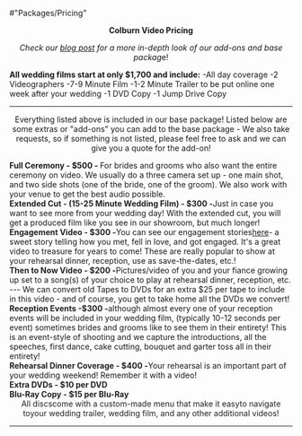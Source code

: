 #"Packages/Pricing"

<p style="text-align: center;"><strong>Colburn Video Pricing</strong></p>
<p style="text-align: center;"><em>Check our <a href="http://colburnvideo.com/2014/09/03/re-structured-pricing/">blog post</a> for a more in-depth look of our add-ons and base packag</em>e!</p>
<strong>All wedding films start at only $1,700 and include:</strong>
-All day coverage
-2 Videographers
-7-9 Minute Film
-1-2 Minute Trailer to be put online one week after your wedding
-1 DVD Copy
-1 Jump Drive Copy

<hr />
<p style="text-align: center;">Everything listed above is included in our base package! Listed below are some extras or "add-ons" you can add to the base package - We also take requests, so if something is not listed, please feel free to ask and we can give you a quote for the add-on!</p>

<div>
<div><b>Full Ceremony - $500 - </b>For brides and grooms who also want the entire ceremony on video. We usually do a three camera set up - one main shot, and two side shots (one of the bride, one of the groom). We also work with your venue to get the best audio possible.</div>
</div>
<div></div>
<div></div>
<div><b style="color: #222222;">Extended Cut - (15-25 Minute Wedding Film) - $300 -</b>Just in case you want to see more from your wedding day! With the extended cut, you will get a produced film like you see in our showroom, but much longer!<b style="color: #222222;">
</b><b style="color: #222222;"></b></div>
<div></div>
<div></div>
<div><b style="color: #222222;">Engagement Video - $300 -</b>You can see our engagement stories<a href="http://colburnvideo.com/engagement/">here</a>- a sweet story telling how you met, fell in love, and got engaged. It's a great video to treasure for years to come! These are really popular to show at your rehearsal dinner, reception, use as save-the-dates, etc.!<b style="color: #222222;">
</b><b style="color: #222222;"></b></div>
<div></div>
<div></div>
<div><b style="color: #222222;">Then to Now Video - $200 -</b>Pictures/video of you and your fiance growing up set to a song(s) of your choice to play at rehearsal dinner, reception, etc. --- We can convert old Tapes to DVDs for an extra $25 per tape to include in this video - and of course, you get to take home all the DVDs we convert!</div>
<div></div>
<div></div>
<div><b style="color: #222222;">Reception Events -$300 -</b>although almost every one of your reception events will be included in your wedding film, (typically 10-12 seconds per event) sometimes brides and grooms like to see them in their entirety! This is an event-style of shooting and we capture the introductions, all the speeches, first dance, cake cutting, bouquet and garter toss all in their entirety!</div>
<div></div>
<div></div>
<div><b style="color: #222222;">Rehearsal Dinner Coverage - $400 -</b>Your rehearsal is an important part of your wedding weekend! Remember it with a video!</div>
<div>
<div style="color: #222222;"></div>
<div style="color: #222222;"></div>
<div style="color: #222222;"><b>Extra DVDs - $10 per DVD</b></div>
<div style="color: #222222;"></div>
<div style="color: #222222;"></div>
<div style="color: #222222;"><b>Blu-Ray Copy - $15 per Blu-Ray</b></div>
<div style="color: #222222;"></div>
<div style="color: #222222; text-align: center;">All discscome with a custom-made menu that make it easyto navigate toyour wedding trailer, wedding film, and any other additional videos!</div>
<div style="color: #222222;"></div>
<div style="color: #222222; text-align: center;"><em></em></div>

<hr />

&nbsp;
<p style="text-align: center;"></p>

</div>